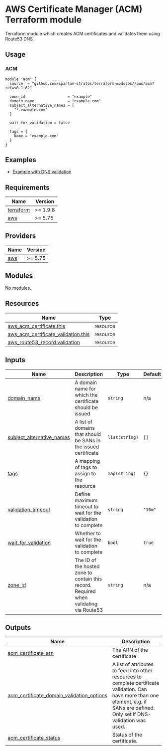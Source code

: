 # AWS Certificate Manager (ACM) Terraform module

Terraform module which creates ACM certificates and validates them using Route53 DNS.

## Usage

### ACM

```hcl
module "acm" {
  source  = "github.com/spartan-stratos/terraform-modules//aws/acm?ref=v0.1.62"

  zone_id                   = "example"
  domain_name               = "example.com"
  subject_alternative_names = [
    "*.example.com"
  ]

  wait_for_validation = false

  tags = {
    Name = "example.com"
  }
}
```

## Examples

- [Example with DNS validation](./examples/dns-validation/)

<!-- BEGIN_TF_DOCS -->

## Requirements

| Name                                                                      | Version  |
|---------------------------------------------------------------------------|----------|
| <a name="requirement_terraform"></a> [terraform](#requirement\_terraform) | >= 1.9.8 |
| <a name="requirement_aws"></a> [aws](#requirement\_aws)                   | \>= 5.75 |

## Providers

| Name                                              | Version  |
|---------------------------------------------------|----------|
| <a name="provider_aws"></a> [aws](#provider\_aws) | \>= 5.75 |

## Modules

No modules.

## Resources

| Name                                                                                                                                          | Type     |
|-----------------------------------------------------------------------------------------------------------------------------------------------|----------|
| [aws_acm_certificate.this](https://registry.terraform.io/providers/hashicorp/aws/latest/docs/resources/acm_certificate)                       | resource |
| [aws_acm_certificate_validation.this](https://registry.terraform.io/providers/hashicorp/aws/latest/docs/resources/acm_certificate_validation) | resource |
| [aws_route53_record.validation](https://registry.terraform.io/providers/hashicorp/aws/latest/docs/resources/route53_record)                   | resource |

## Inputs

| Name                                                                                                              | Description                                                                            | Type           | Default | Required |
|-------------------------------------------------------------------------------------------------------------------|----------------------------------------------------------------------------------------|----------------|---------|:--------:|
| <a name="input_domain_name"></a> [domain\_name](#input\_domain\_name)                                             | A domain name for which the certificate should be issued                               | `string`       | n/a     |   yes    |
| <a name="input_subject_alternative_names"></a> [subject\_alternative\_names](#input\_subject\_alternative\_names) | A list of domains that should be SANs in the issued certificate                        | `list(string)` | `[]`    |    no    |
| <a name="input_tags"></a> [tags](#input\_tags)                                                                    | A mapping of tags to assign to the resource                                            | `map(string)`  | `{}`    |    no    |
| <a name="input_validation_timeout"></a> [validation\_timeout](#input\_validation\_timeout)                        | Define maximum timeout to wait for the validation to complete                          | `string`       | `"10m"` |    no    |
| <a name="input_wait_for_validation"></a> [wait\_for\_validation](#input\_wait\_for\_validation)                   | Whether to wait for the validation to complete                                         | `bool`         | `true`  |    no    |
| <a name="input_zone_id"></a> [zone\_id](#input\_zone\_id)                                                         | The ID of the hosted zone to contain this record. Required when validating via Route53 | `string`       | n/a     |   yes    |

## Outputs

| Name                                                                                                                                                                    | Description                                                                                                                                                                          |
|-------------------------------------------------------------------------------------------------------------------------------------------------------------------------|--------------------------------------------------------------------------------------------------------------------------------------------------------------------------------------|
| <a name="output_acm_certificate_arn"></a> [acm\_certificate\_arn](#output\_acm\_certificate\_arn)                                                                       | The ARN of the certificate                                                                                                                                                           |
| <a name="output_acm_certificate_domain_validation_options"></a> [acm\_certificate\_domain\_validation\_options](#output\_acm\_certificate\_domain\_validation\_options) | A list of attributes to feed into other resources to complete certificate validation. Can have more than one element, e.g. if SANs are defined. Only set if DNS-validation was used. |
| <a name="output_acm_certificate_status"></a> [acm\_certificate\_status](#output\_acm\_certificate\_status)                                                              | Status of the certificate.                                                                                                                                                           |

<!-- END_TF_DOCS -->
